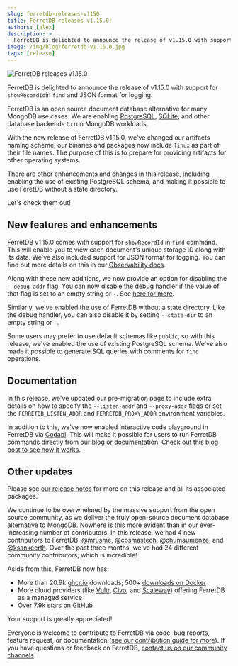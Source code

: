 ```yaml
---
slug: ferretdb-releases-v1150
title: FerretDB releases v1.15.0!
authors: [alex]
description: >
  FerretDB is delighted to announce the release of v1.15.0 with support for `showRecordId`in `find` and JSON format for logging.
image: /img/blog/ferretdb-v1.15.0.jpg
tags: [release]
---
```


![FerretDB releases v1.15.0](/img/blog/ferretdb-v1.15.0.jpg)

FerretDB is delighted to announce the release of v1.15.0 with support for `showRecordId`in `find` and JSON format for logging.

<!--truncate-->

FerretDB is an open source document database alternative for many MongoDB use cases.
We are enabling [PostgreSQL](https://www.postgresql.org/), [SQLite](https://www.sqlite.org/), and other database backends to run MongoDB workloads.

With the new release of FerretDB v1.15.0, we've changed our artifacts naming scheme; our binaries and packages now include `linux` as part of their file names.
The purpose of this is to prepare for providing artifacts for other operating systems.

There are other enhancements and changes in this release, including enabling the use of existing PostgreSQL schema, and making it possible to use FeretDB without a state directory.

Let's check them out!

## New features and enhancements

FerretDB v1.15.0 comes with support for `showRecordId` in `find` command.
This will enable you to view each document's unique storage ID along with its data.
We've also included support for JSON format for logging.
You can find out more details on this in our [Observability docs](https://docs.ferretdb.io/configuration/observability/).

Along with these new additions, we now provide an option for disabling the `--debug-addr` flag.
You can now disable the debug handler if the value of that flag is set to an empty string or `-`.
See [here for more](https://docs.ferretdb.io/configuration/flags/#interfaces).

Similarly, we've enabled the use of FerretDB without a state directory.
Like the debug handler, you can also disable it by setting `--state-dir` to an empty string or `-`.

Some users may prefer to use default schemas like `public`, so with this release, we've enabled the use of existing PostgreSQL schema.
We've also made it possible to generate SQL queries with comments for `find` operations.

## Documentation

In this release, we've updated our pre-migration page to include extra details on how to specify the `--listen-addr` and `--proxy-addr` flags or set the `FERRETDB_LISTEN_ADDR` and `FERRETDB_PROXY_ADDR` environment variables.

In addition to this, we've now enabled interactive code playground in FerretDB via [Codapi](https://codapi.org/).
This will make it possible for users to run FerretDB commands directly from our blog or documentation.
Check out [this blog post to see how it works](https://blog.ferretdb.io/mongodb-crud-operations-with-ferretdb/).

## Other updates

Please see [our release notes](https://github.com/FerretDB/FerretDB/releases/tag/v1.15.0) for more on this release and all its associated packages.

We continue to be overwhelmed by the massive support from the open source community, as we deliver the truly open-source document database alternative to MongoDB.
Nowhere is this more evident than in our ever-increasing number of contributors.
In this release, we had 4 new contributors to FerretDB: [@mrusme](https://github.com/mrusme), [@cosmastech](https://github.com/cosmastech), [@chumaumenze](https://github.com/chumaumenze), and [@ksankeerth](https://github.com/ksankeerth).
Over the past three months, we've had 24 different community contributors, which is incredible!

Aside from this, FerretDB now has:

- More than 20.9k [ghcr.io](https://github.com/FerretDB/FerretDB/pkgs/container/ferretdb) downloads; 500+ [downloads on Docker](https://hub.docker.com/r/ferretdb/ferretdb/tags)
- More cloud providers (like [Vultr](https://www.vultr.com/docs/ferretdb-managed-database-guide/), [Civo](https://www.civo.com/marketplace/FerretDB), and [Scaleway](https://www.scaleway.com/en/betas/#managed-document-database)) offering FerretDB as a managed service
- Over 7.9k stars on GitHub

Your support is greatly appreciated!

Everyone is welcome to contribute to FerretDB via code, bug reports, feature request, or documentation ([see our contribution guide for more](https://docs.ferretdb.io/contributing/how-to-contribute/)).
If you have questions or feedback on FerretDB, [contact us on our community channels](https://docs.ferretdb.io/#community).

